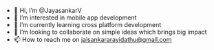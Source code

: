 - 👋 Hi, I’m @JayasankarV
- 👀 I’m interested in mobile app development
- 🌱 I’m currently learning cross platform development
- 💞️ I’m looking to collaborate on simple ideas which brings big impact
- 📫 How to reach me on jaisankararayidathu@gmail.com

<!---
JayasankarV/JayasankarV is a ✨ special ✨ repository because its `README.md` (this file) appears on your GitHub profile.
You can click the Preview link to take a look at your changes.
--->
